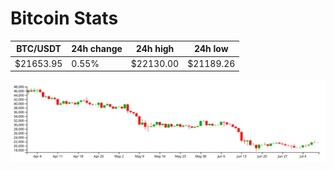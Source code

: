 # Bitcoin Stats

BTC/USDT|24h change|24h high|24h low|
|---|---|---|---|
|$21653.95|0.55%|$22130.00|$21189.26|

<img src="./chart.svg">
